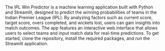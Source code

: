 The IPL Win Predictor is a machine learning application built with Python and Streamlit, designed to predict the winning probabilities of teams in the Indian Premier League (IPL). By analyzing factors such as current score, target score, overs completed, and wickets lost, users can gain insights into match outcomes. The app features an interactive web interface that allows users to select teams and input match data for real-time predictions. To get started, clone the repository, install the required packages, and run the Streamlit application.

